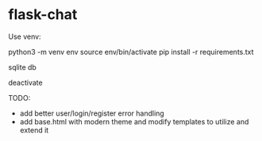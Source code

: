 # flask-chat

Use venv:

python3 -m venv env
source env/bin/activate
pip install -r requirements.txt

sqlite db

deactivate





TODO:
- add better user/login/register error handling
- add base.html with modern theme and modify templates to utilize and extend it